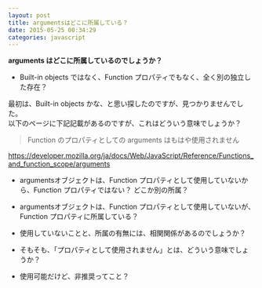 ```yaml
---
layout: post
title: argumentsはどこに所属している？
date: 2015-05-25 00:34:29
categories: javascript
---
```

<!-- {% raw %} -->
<p><strong>arguments はどこに所属しているのでしょうか？</strong></p>

<ul>
<li>Built-in objects ではなく、Function プロパティでもなく、全く別の独立した存在？</li>
</ul>

<p>最初は、Built-in objects かな、と思い探したのですが、見つかりませんでした。<br>
以下のページに下記記載があるのですが、これはどういう意味でしょうか？</p>

<blockquote>
  <p>Function のプロパティとしての arguments はもはや使用されません</p>
</blockquote>

<p><a href="https://developer.mozilla.org/ja/docs/Web/JavaScript/Reference/Functions_and_function_scope/arguments">https://developer.mozilla.org/ja/docs/Web/JavaScript/Reference/Functions_and_function_scope/arguments</a></p>

<ul>
<li>argumentsオブジェクトは、Function プロパティとして使用していないから、Function プロパティではない？ どこか別の所属？</li>
<li><p>argumentsオブジェクトは、Function プロパティとして使用していないが、Function プロパティに所属している？</p></li>
<li><p>使用していないことと、所属の有無には、相関関係があるのでしょうか？</p></li>
<li><p>そもそも、「プロパティとして使用されません」とは、どういう意味でしょうか？</p></li>
<li>使用可能だけど、非推奨ってこと？</li>
</ul>
<!-- {% endraw %} -->
